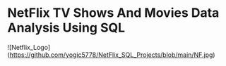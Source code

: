 # NetFlix TV Shows And Movies Data Analysis Using SQL

![Netflix_Logo] (https://github.com/yogic5778/NetFlix_SQL_Projects/blob/main/NF.jpg)
